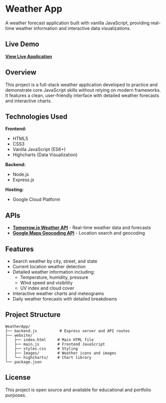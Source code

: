 # Weather App

A weather forecast application built with vanilla JavaScript, providing real-time weather information and interactive data visualizations.

## Live Demo

**[View Live Application](https://weatherappjs-476220.uc.r.appspot.com)**

## Overview

This project is a full-stack weather application developed to practice and demonstrate core JavaScript skills without relying on modern frameworks. It features a clean, user-friendly interface with detailed weather forecasts and interactive charts.

## Technologies Used

**Frontend:**
- HTML5
- CSS3
- Vanilla JavaScript (ES6+)
- Highcharts (Data Visualization)

**Backend:**
- Node.js
- Express.js

**Hosting:**
- Google Cloud Platform

## APIs

- **[Tomorrow.io Weather API](https://www.tomorrow.io/)** - Real-time weather data and forecasts
- **[Google Maps Geocoding API](https://developers.google.com/maps/documentation/geocoding)** - Location search and geocoding

## Features

- Search weather by city, street, and state
- Current location weather detection
- Detailed weather information including:
  - Temperature, humidity, pressure
  - Wind speed and visibility
  - UV index and cloud cover
- Interactive weather charts and meteograms
- Daily weather forecasts with detailed breakdowns

## Project Structure

```
WeatherApp/
├── backend.js          # Express server and API routes
├── website/
│   ├── index.html     # Main HTML file
│   ├── main.js        # Frontend JavaScript
│   ├── styles.css     # Styling
│   ├── Images/        # Weather icons and images
│   └── highcharts/    # Chart library
└── package.json
```

## License

This project is open source and available for educational and portfolio purposes.
